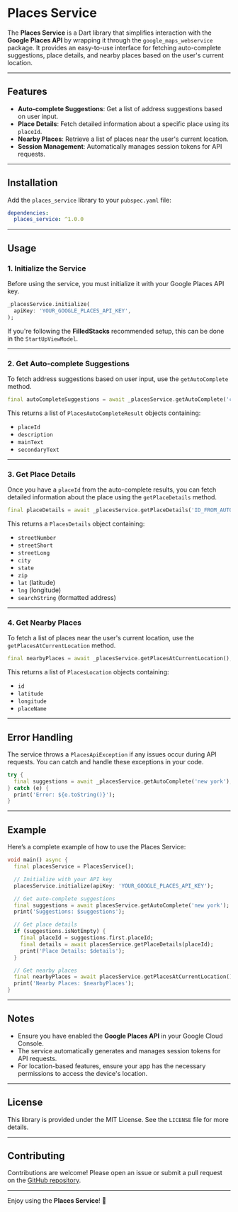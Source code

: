 # Places Service

The **Places Service** is a Dart library that simplifies interaction with the **Google Places API** by wrapping it through the `google_maps_webservice` package. It provides an easy-to-use interface for fetching auto-complete suggestions, place details, and nearby places based on the user's current location.

---

## Features

- **Auto-complete Suggestions**: Get a list of address suggestions based on user input.
- **Place Details**: Fetch detailed information about a specific place using its `placeId`.
- **Nearby Places**: Retrieve a list of places near the user's current location.
- **Session Management**: Automatically manages session tokens for API requests.

---

## Installation

Add the `places_service` library to your `pubspec.yaml` file:

```yaml
dependencies:
  places_service: ^1.0.0
```

---

## Usage

### 1. Initialize the Service

Before using the service, you must initialize it with your Google Places API key.

```dart
_placesService.initialize(
  apiKey: 'YOUR_GOOGLE_PLACES_API_KEY',
);
```

If you're following the **FilledStacks** recommended setup, this can be done in the `StartUpViewModel`.

---

### 2. Get Auto-complete Suggestions

To fetch address suggestions based on user input, use the `getAutoComplete` method.

```dart
final autoCompleteSuggestions = await _placesService.getAutoComplete('cape town');
```

This returns a list of `PlacesAutoCompleteResult` objects containing:

- `placeId`
- `description`
- `mainText`
- `secondaryText`

---

### 3. Get Place Details

Once you have a `placeId` from the auto-complete results, you can fetch detailed information about the place using the `getPlaceDetails` method.

```dart
final placeDetails = await _placesService.getPlaceDetails('ID_FROM_AUTO_COMPLETE');
```

This returns a `PlacesDetails` object containing:

- `streetNumber`
- `streetShort`
- `streetLong`
- `city`
- `state`
- `zip`
- `lat` (latitude)
- `lng` (longitude)
- `searchString` (formatted address)

---

### 4. Get Nearby Places

To fetch a list of places near the user's current location, use the `getPlacesAtCurrentLocation` method.

```dart
final nearbyPlaces = await _placesService.getPlacesAtCurrentLocation();
```

This returns a list of `PlacesLocation` objects containing:

- `id`
- `latitude`
- `longitude`
- `placeName`

---

## Error Handling

The service throws a `PlacesApiException` if any issues occur during API requests. You can catch and handle these exceptions in your code.

```dart
try {
  final suggestions = await _placesService.getAutoComplete('new york');
} catch (e) {
  print('Error: ${e.toString()}');
}
```

---

## Example

Here’s a complete example of how to use the Places Service:

```dart
void main() async {
  final placesService = PlacesService();

  // Initialize with your API key
  placesService.initialize(apiKey: 'YOUR_GOOGLE_PLACES_API_KEY');

  // Get auto-complete suggestions
  final suggestions = await placesService.getAutoComplete('new york');
  print('Suggestions: $suggestions');

  // Get place details
  if (suggestions.isNotEmpty) {
    final placeId = suggestions.first.placeId;
    final details = await placesService.getPlaceDetails(placeId);
    print('Place Details: $details');
  }

  // Get nearby places
  final nearbyPlaces = await placesService.getPlacesAtCurrentLocation();
  print('Nearby Places: $nearbyPlaces');
}
```

---

## Notes

- Ensure you have enabled the **Google Places API** in your Google Cloud Console.
- The service automatically generates and manages session tokens for API requests.
- For location-based features, ensure your app has the necessary permissions to access the device's location.

---

## License

This library is provided under the MIT License. See the `LICENSE` file for more details.

---

## Contributing

Contributions are welcome! Please open an issue or submit a pull request on the [GitHub repository](https://github.com/FilledStacks/places_service).

---

Enjoy using the **Places Service**! 🚀
